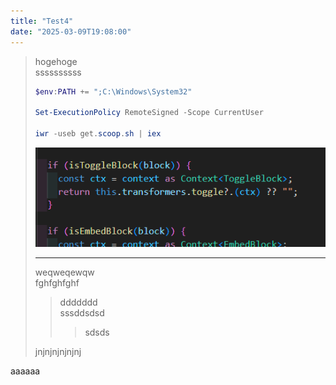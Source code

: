 ```yaml
---
title: "Test4"
date: "2025-03-09T19:08:00"
---
```



> hogehoge  
> ssssssssss  
>   
> ```powershell
> $env:PATH += ";C:\Windows\System32"
> 
> Set-ExecutionPolicy RemoteSigned -Scope CurrentUser
> 
> iwr -useb get.scoop.sh | iex
> ```
> 
> 
> ![](./D8A884AA103CA91AB522FCDAAC79892C.png)
> 
> 
> ---
> 
>   
> weqweqewqw  
> fghfghfghf  
> 
> > ddddddd  
> > sssddsdsd  
> >    
> > > sdsds  
> > 
> 
> jnjnjnjnjnjnj  
> 
> 

aaaaaa  





